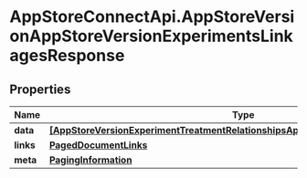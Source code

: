 # AppStoreConnectApi.AppStoreVersionAppStoreVersionExperimentsLinkagesResponse

## Properties

Name | Type | Description | Notes
------------ | ------------- | ------------- | -------------
**data** | [**[AppStoreVersionExperimentTreatmentRelationshipsAppStoreVersionExperimentData]**](AppStoreVersionExperimentTreatmentRelationshipsAppStoreVersionExperimentData.md) |  | 
**links** | [**PagedDocumentLinks**](PagedDocumentLinks.md) |  | 
**meta** | [**PagingInformation**](PagingInformation.md) |  | [optional] 


